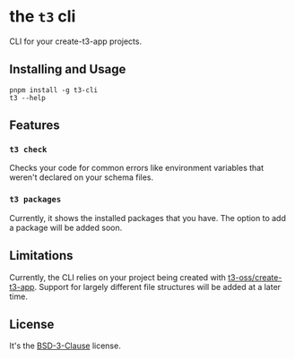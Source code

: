 # the `t3` cli

CLI for your create-t3-app projects.

## Installing and Usage

```shell
pnpm install -g t3-cli
t3 --help
```

## Features

### `t3 check`

Checks your code for common errors like environment variables that weren't declared on your schema files.

### `t3 packages`

Currently, it shows the installed packages that you have. The option to add a package will be added soon.

## Limitations

Currently, the CLI relies on your project being created with [t3-oss/create-t3-app](https://github.com/t3-oss/create-t3-app). Support for largely different file structures will be added at a later time.

## License

It's the [BSD-3-Clause](LICENSE) license.
